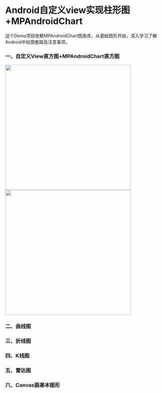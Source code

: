 # Android自定义view实现柱形图+MPAndroidChart
这个Demo项目依赖MPAndroidChart图表库，从基础图形开始，深入学习了解Android中绘图套路及注意事项。

### 一、自定义View直方图+MPAndroidChart直方图
<img src="https://github.com/lvwe/AndroidCharts/blob/master/raw/chart01.PNG" width="400">
<img src="https://github.com/lvwe/AndroidCharts/blob/master/raw/chart02.png" width="400">

### 二、曲线图

### 三、折线图

### 四、K线图

### 五、雷达图

### 六、Canvas画基本图形
